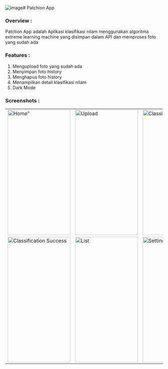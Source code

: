 ![image](https://github.com/atifa1110/PKLProjectPKL/assets/49097275/1e639d41-3a34-4ba4-b626-570dbe00c327)# Patchion App

### Overview :
Patction App adalah Aplikasi klasifikasi nilam menggunakan algoritma extreme learning machine yang disimpan dalam API dan memproses foto yang sudah ada

### Features :
1. Mengupload foto yang sudah ada
2. Menyimpan foto history 
3. Menghapus foto history 
4. Menampilkan detail klasifikasi nilam
5. Dark Mode

### Screenshots : 

 <table align="center">
  <tr>
    <td><img src="https://user-images.githubusercontent.com/49097275/255654773-e42ba04e-6e42-431d-b5a2-5804c48737c2.jpg" alt=Home" style="width:200px;height:400px;"></td>
    <td><img src="https://user-images.githubusercontent.com/49097275/255654859-36897e8f-c06b-4366-9c8c-4567a3eba138.jpg" alt="Upload" style="width:200px;height:400px;"></td>
    <td><img src="https://user-images.githubusercontent.com/49097275/255654817-fae5b2d5-2ea8-4da5-8680-fc58deadcf14.jpg" alt="Classification Failed" style="width:200px;height:400px;"></td>
  </tr>
  
  <tr>
    <td><img src="https://user-images.githubusercontent.com/49097275/255654962-4902645b-77c0-4050-9d1e-9a8d28060124.jpg" alt="Classification Success" style="width:200px;height:400px;"></td>
    <td><img src="https://user-images.githubusercontent.com/49097275/255654937-a712d893-46c0-4232-928e-49d6cde4a3c3.jpg" alt="List" style="width:200px;height:400px;"></td>
    <td><img src="https://user-images.githubusercontent.com/49097275/255654916-55fb0f42-95b9-401a-b7f9-7114df98fae3.png" alt="Setting" style="width:200px;height:400px;"></td>
  </tr>
   
</table><br><br>
